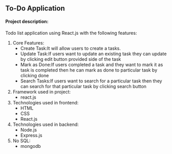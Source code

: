 <h2>To-Do Application</h2>
<h4>Project description:</h4
  <p>Todo list application using React.js with the following features:</p>
  <ol>
    <li>Core Features:
  <ul type="disc">
    <li>Create Task:It will allow users to create a tasks.</li>
    <li>Update Task:If users want to update an existing task they can update by clicking edit button provided side of the task</li>
    <li>Mark as Done:If users completed a task and they want to mark it as task is completed then he can mark as done to particular task by clicking done</li>
    <li>Search Tasks:If users want to search for a particular task then they can search for that particular task by clicking search button</li>
  </ul>
      </li>
    <li>Framework used in project:
      <ul type="disc">
        <li>react.js</li>
      </ul>
    </li>
    <li>Technologies used in frontend:
      <ul type="disc">
        <li>HTML</li>
        <li>CSS</li>
        <li>React.js</li>
      </ul>
    </li>
    <li>Technologies used in backend:
      <ul type="disc">
        <li>Node.js</li>
        <li>Express.js</li>
      </ul>
    </li>
    <li>No SQL:
      <ul type="disc">
        <li>mongodb</li>
      </ul>
    </li>
  </ol>
